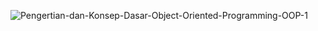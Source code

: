 ![Pengertian-dan-Konsep-Dasar-Object-Oriented-Programming-OOP-1](https://user-images.githubusercontent.com/59316805/110335224-333b5000-8056-11eb-915f-f62934ee8419.png)
